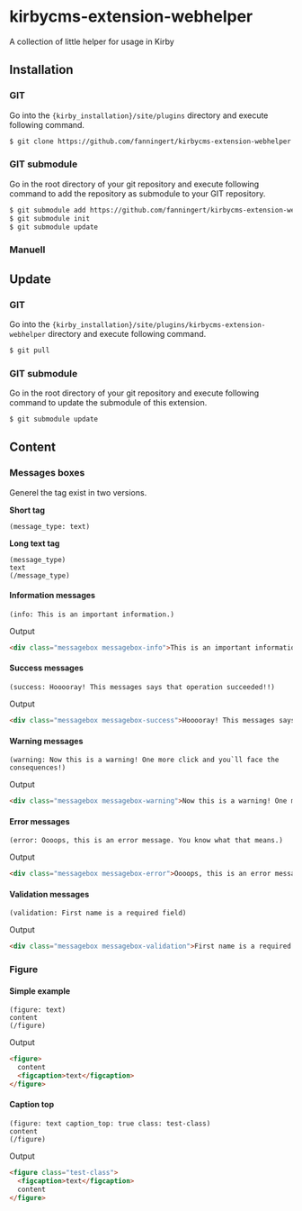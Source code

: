 # kirbycms-extension-webhelper
A collection of little helper for usage in Kirby

## Installation

### GIT

Go into the `{kirby_installation}/site/plugins` directory and execute following command.

```bash
$ git clone https://github.com/fanningert/kirbycms-extension-webhelper.git
```

### GIT submodule

Go in the root directory of your git repository and execute following command to add the repository as submodule to your GIT repository.

```bash
$ git submodule add https://github.com/fanningert/kirbycms-extension-webhelper.git ./site/plugins/kirbycms-extension-webhelper
$ git submodule init
$ git submodule update
```

### Manuell

## Update

### GIT

Go into the `{kirby_installation}/site/plugins/kirbycms-extension-webhelper` directory and execute following command.

```bash
$ git pull
```

### GIT submodule

Go in the root directory of your git repository and execute following command to update the submodule of this extension.

```bash
$ git submodule update
```

## Content

### Messages boxes

Generel the tag exist in two versions.

**Short tag**

```kirbytag
(message_type: text)
```

**Long text tag**

```kirbytag
(message_type)
text
(/message_type)
```

#### Information messages

```kirbytag
(info: This is an important information.)
```

Output
```html
<div class="messagebox messagebox-info">This is an important information.</div>
```

#### Success messages

```kirbytag
(success: Hooooray! This messages says that operation succeeded!!)
```

Output
```html
<div class="messagebox messagebox-success">Hooooray! This messages says that operation succeeded!!</div>
```

#### Warning messages

```kirbytag
(warning: Now this is a warning! One more click and you`ll face the consequences!)
```

Output
```html
<div class="messagebox messagebox-warning">Now this is a warning! One more click and you`ll face the consequences!</div>
```

#### Error messages

```kirbytag
(error: Oooops, this is an error message. You know what that means.)
```

Output
```html
<div class="messagebox messagebox-error">Oooops, this is an error message. You know what that means.</div>
```

#### Validation messages

```kirbytag
(validation: First name is a required field)
```

Output
```html
<div class="messagebox messagebox-validation">First name is a required field</div>
```

### Figure

#### Simple example

```kirbytag
(figure: text)
content
(/figure)
```

Output
```html
<figure>
  content
  <figcaption>text</figcaption>
</figure>
```

#### Caption top

```kirbytag
(figure: text caption_top: true class: test-class)
content
(/figure)
```

Output
```html
<figure class="test-class">
  <figcaption>text</figcaption>
  content
</figure>
```
